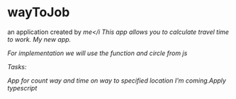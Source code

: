 # wayToJob
an application created by <i>me</i
This app allows you to calculate travel time to work. 
My new app.

For implementation we will use the function and circle from js

Tasks:

App for count way and time on way to specified location
I'm coming.Apply typescript
